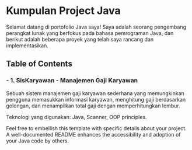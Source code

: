 # Kumpulan Project Java

Selamat datang di portofolio Java saya! Saya adalah seorang pengembang perangkat lunak yang berfokus pada bahasa pemrograman Java, dan berikut adalah beberapa proyek yang telah saya rancang dan implementasikan.

## Table of Contents
### - 1. SisKaryawan - Manajemen Gaji Karyawan

Sebuah sistem manajemen gaji karyawan sederhana yang memungkinkan pengguna memasukkan informasi karyawan, menghitung gaji berdasarkan golongan, dan menampilkan total gaji dengan memperhitungkan lembur.

Teknologi yang digunakan: Java, Scanner, OOP principles.

Feel free to embellish this template with specific details about your project. A well-documented README enhances the accessibility and adoption of your Java code by others.
